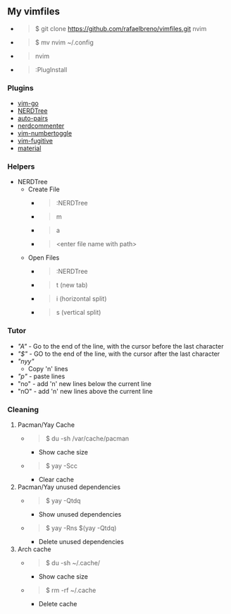 ## My vimfiles
- > $ git clone https://github.com/rafaelbreno/vimfiles.git nvim
- > $ mv nvim ~/.config
- > nvim
- > :PlugInstall

### Plugins
- [vim-go](https://github.com/fatih/vim-go)
- [NERDTree](https://github.com/preservim/nerdtree)
- [auto-pairs](https://github.com/jiangmiao/auto-pairs)
- [nerdcommenter](https://github.com/preservim/nerdcommenter)
- [vim-numbertoggle](https://github.com/jeffkreeftmeijer/vim-numbertoggle)
- [vim-fugitive](https://github.com/tpope/vim-fugitive)
- [material](https://github.com/kaicataldo/material.vim)

### Helpers
- NERDTree
	- Create File
		- > :NERDTree
		- > m
		- > a
		- > <enter file name with path\>
	- Open Files
		- > :NERDTree
		- > t (new tab)
		- > i (horizontal split)
		- > s (vertical split)


### Tutor
- _"A"_ - Go to the end of the line, with the cursor before the last character
- _"$"_ - GO to the end of the line, with the cursor after the last character
- _"nyy"_ 
    - Copy 'n' lines
- _"p"_ - paste lines
- "no" - add 'n' new lines below the current line
- "nO" - add 'n' new lines above the current line

### Cleaning
1. Pacman/Yay Cache
    - > $ du -sh /var/cache/pacman
        - Show cache size
    - > $ yay -Scc
        - Clear cache
2. Pacman/Yay unused dependencies
    - > $ yay -Qtdq
        - Show unused dependencies
    - > $ yay -Rns $(yay -Qtdq)
        - Delete unused dependencies
3. Arch cache
    - > $ du -sh ~/.cache/
        - Show cache size
    - > $ rm -rf ~/.cache
        - Delete cache
